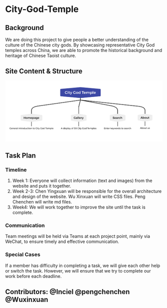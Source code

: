 # City-God-Temple
## Background
We are doing this project to give people a better understanding of the culture of the Chinese city gods. By showcasing representative City God temples across China, we are able to promote the historical background and heritage of Chinese Taoist culture.
## Site Content & Structure 
![map](images/Map.jpg)
## Task Plan
### Timeline
1. Week 1: Everyone will collect information (text and images) from the website and puts it together.
2. Week 2-3: Chen Yingxuan will be responsible for the overall architecture and design of the website.
           Wu Xinxuan will write CSS files.
           Peng Chenchen will write md files.
3. Week4: We will work together to improve the site until the task is complete.
### Communication
Team meetings will be held via Teams at each project point, mainly via WeChat, to ensure timely and effective communication.
### Special Cases
If a member has difficulty in completing a task, we will give each other help or switch the task. However, we will ensure that we try to complete our work before each deadline.

## Contributors: @Inciel @pengchenchen @Wuxinxuan

